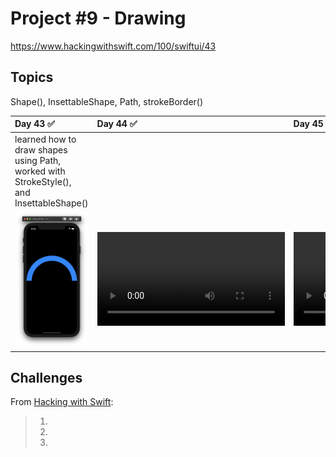 # Project #9 - Drawing

https://www.hackingwithswift.com/100/swiftui/43

## Topics
Shape(), InsettableShape, Path, strokeBorder()

|Day 43 :white_check_mark: | Day 44 :white_check_mark: | Day 45 :white_check_mark: | Day 46 :white_check_mark: |
|:--|:--|:--|:--|
| learned how to draw shapes using Path, worked with StrokeStyle(), and InsettableShape()  |  |  |
|![D43](Data/D43.png)|![D44](Data/D44.mov)|![D45](Data/D45.mov)|![D46](Data/D46.mov)

## Challenges

From [Hacking with Swift]():
>1. 
>2.
>3. 
